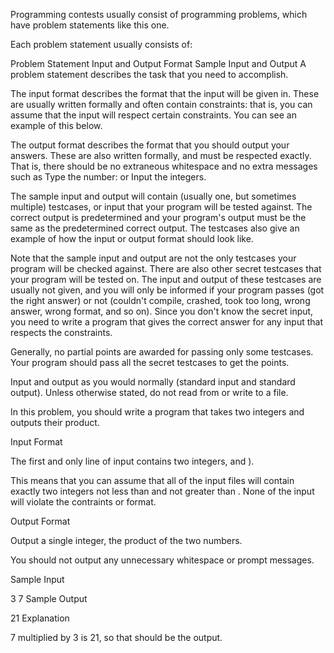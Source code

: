 Programming contests usually consist of programming problems, which have problem statements like this one.

Each problem statement usually consists of:

Problem Statement
Input and Output Format
Sample Input and Output
A problem statement describes the task that you need to accomplish.

The input format describes the format that the input will be given in. These are usually written formally and often contain constraints: that is, you can assume that the input will respect certain constraints. You can see an example of this below.

The output format describes the format that you should output your answers. These are also written formally, and must be respected exactly. That is, there should be no extraneous whitespace and no extra messages such as Type the number: or Input the integers.

The sample input and output will contain (usually one, but sometimes multiple) testcases, or input that your program will be tested against. The correct output is predetermined and your program's output must be the same as the predetermined correct output. The testcases also give an example of how the input or output format should look like.

Note that the sample input and output are not the only testcases your program will be checked against. There are also other secret testcases that your program will be tested on. The input and output of these testcases are usually not given, and you will only be informed if your program passes (got the right answer) or not (couldn't compile, crashed, took too long, wrong answer, wrong format, and so on). Since you don't know the secret input, you need to write a program that gives the correct answer for any input that respects the constraints.

Generally, no partial points are awarded for passing only some testcases. Your program should pass all the secret testcases to get the points.

Input and output as you would normally (standard input and standard output). Unless otherwise stated, do not read from or write to a file.

In this problem, you should write a program that takes two integers and outputs their product.

Input Format

The first and only line of input contains two integers,  and  ).

This means that you can assume that all of the input files will contain exactly two integers not less than  and not greater than . None of the input will violate the contraints or format.

Output Format

Output a single integer, the product of the two numbers.

You should not output any unnecessary whitespace or prompt messages.

Sample Input

3 7
Sample Output

21
Explanation

7 multiplied by 3 is 21, so that should be the output.
